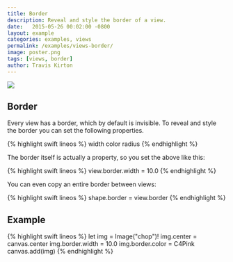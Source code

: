 ```yaml
---
title: Border
description: Reveal and style the border of a view.
date:   2015-05-26 00:02:00 -0800
layout: example
categories: examples, views
permalink: /examples/views-border/
image: poster.png
tags: [views, border]
author: Travis Kirton
---
```

![](border.png)

## Border
Every view has a border, which by default is invisible. To reveal and style the border you can set the following properties.

{% highlight swift lineos %}
width
color
radius
{% endhighlight %}

The border itself is actually a property, so you set the above like this:

{% highlight swift lineos %}
view.border.width = 10.0
{% endhighlight %}

You can even copy an entire border between views:

{% highlight swift lineos %}
shape.border = view.border
{% endhighlight %}

## Example
{% highlight swift lineos %}
let img = Image("chop")!
img.center = canvas.center
img.border.width = 10.0
img.border.color = C4Pink
canvas.add(img)
{% endhighlight %}
